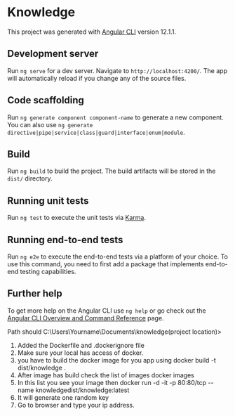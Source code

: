 # Knowledge

This project was generated with [Angular CLI](https://github.com/angular/angular-cli) version 12.1.1.

## Development server

Run `ng serve` for a dev server. Navigate to `http://localhost:4200/`. The app will automatically reload if you change any of the source files.

## Code scaffolding

Run `ng generate component component-name` to generate a new component. You can also use `ng generate directive|pipe|service|class|guard|interface|enum|module`.

## Build

Run `ng build` to build the project. The build artifacts will be stored in the `dist/` directory.

## Running unit tests

Run `ng test` to execute the unit tests via [Karma](https://karma-runner.github.io).

## Running end-to-end tests

Run `ng e2e` to execute the end-to-end tests via a platform of your choice. To use this command, you need to first add a package that implements end-to-end testing capabilities.

## Further help

To get more help on the Angular CLI use `ng help` or go check out the [Angular CLI Overview and Command Reference](https://angular.io/cli) page.


Path should C:\Users\Yourname\Documents\knowledge(project location)>
1) Added the Dockerfile and .dockerignore file
2) Make sure your local has access of docker.
3) you have to build the docker image for you app using
docker build -t dist/knowledge .
4) After image has build check the list of images
docker images
5) In this list you see your image then 
docker run -d -it -p 80:80/tcp --name knowledgedist/knowledge:latest
6) It will generate one random key
7) Go to browser and type your ip address.
